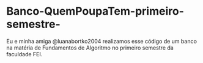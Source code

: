 # Banco-QuemPoupaTem-primeiro-semestre-
Eu e minha amiga @luanabortko2004 realizamos esse código de um banco na matéria de Fundamentos de Algoritmo no primeiro semestre da faculdade FEI. 

